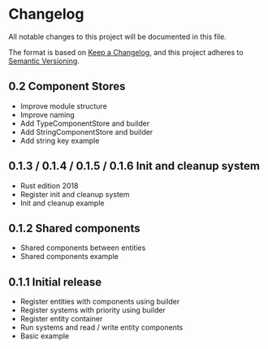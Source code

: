 # Changelog
All notable changes to this project will be documented in this file.

The format is based on [Keep a Changelog](https://keepachangelog.com/en/1.0.0/),
and this project adheres to [Semantic Versioning](https://semver.org/spec/v2.0.0.html).

## 0.2 Component Stores

* Improve module structure
* Improve naming
* Add TypeComponentStore and builder
* Add StringComponentStore and builder
* Add string key example

## 0.1.3 / 0.1.4 / 0.1.5 / 0.1.6 Init and cleanup system

* Rust edition 2018
* Register init and cleanup system
* Init and cleanup example

## 0.1.2 Shared components

* Shared components between entities
* Shared components example

## 0.1.1 Initial release

* Register entities with components using builder
* Register systems with priority using builder
* Register entity container
* Run systems and read / write entity components
* Basic example